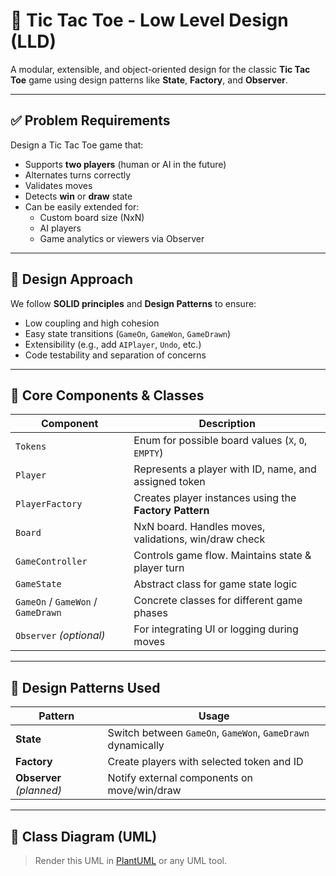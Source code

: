 # 🧠 Tic Tac Toe - Low Level Design (LLD)

A modular, extensible, and object-oriented design for the classic **Tic Tac Toe** game using design patterns like **State**, **Factory**, and **Observer**.

---

## ✅ Problem Requirements

Design a Tic Tac Toe game that:
- Supports **two players** (human or AI in the future)
- Alternates turns correctly
- Validates moves
- Detects **win** or **draw** state
- Can be easily extended for:
  - Custom board size (NxN)
  - AI players
  - Game analytics or viewers via Observer

---

## 🧩 Design Approach

We follow **SOLID principles** and **Design Patterns** to ensure:
- Low coupling and high cohesion
- Easy state transitions (`GameOn`, `GameWon`, `GameDrawn`)
- Extensibility (e.g., add `AIPlayer`, `Undo`, etc.)
- Code testability and separation of concerns

---

## 🧱 Core Components & Classes

| Component         | Description                                              |
|------------------|----------------------------------------------------------|
| `Tokens`          | Enum for possible board values (`X`, `O`, `EMPTY`)        |
| `Player`          | Represents a player with ID, name, and assigned token     |
| `PlayerFactory`   | Creates player instances using the **Factory Pattern**   |
| `Board`           | NxN board. Handles moves, validations, win/draw check   |
| `GameController`  | Controls game flow. Maintains state & player turn       |
| `GameState`       | Abstract class for game state logic                     |
| `GameOn` / `GameWon` / `GameDrawn` | Concrete classes for different game phases |
| `Observer` *(optional)* | For integrating UI or logging during moves          |

---

## 🧠 Design Patterns Used

| Pattern      | Usage                                                       |
|--------------|-------------------------------------------------------------|
| **State**     | Switch between `GameOn`, `GameWon`, `GameDrawn` dynamically |
| **Factory**   | Create players with selected token and ID                   |
| **Observer** *(planned)* | Notify external components on move/win/draw        |

---

## 🧮 Class Diagram (UML)

> Render this UML in [PlantUML](https://plantuml.com/) or any UML tool.

